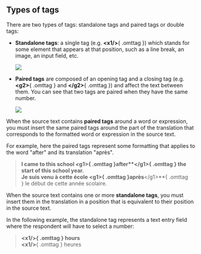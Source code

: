 ## Types of tags

There are two types of tags: standalone tags and paired tags or double tags:

- **Standalone tags**: a single tag (e.g. **&lt;x1/&gt;**{ .omttag }) which stands for some element that appears at that position, such as a line break, an image, an input field, etc.

    ![](../_img/omt-tags-types-standalone-02.png)

- **Paired tags** are composed of an opening tag and a closing tag (e.g. **&lt;g2&gt;**{ .omttag } and **&lt;/g2&gt;**{ .omttag }) and affect the text between them. You can see that two tags are paired when they have the same number.

    ![](../_img/omt-tags-types-paired.png)

    <!-- ![](../_img/10_types_of_tags.jpg) -->
    <!-- ![](../_img/omt-tags-types-labels.png) -->
    <!-- @todo: png, use example of same text in source and corresponding translation with tags aruond the same -->

When the source text contains **paired tags** around a word or expression, you must insert the same paired tags around the part of the translation that corresponds to the formatted word or expression in the source text.

For example, here the paired tags represent some formatting that applies to the word "after" and its translation "après".

> <b>I came to this school **&lt;g1&gt;**{ .omttag }after**&lt;/g1&gt;**{ .omttag } the start of this school year.</b><br/>
> Je suis venu à cette école **&lt;g1&gt;**{ .omttag }après**&lt;/g1&gt;**{ .omttag } le début de cette année scolaire.

When the source text contains one or more **standalone tags**, you must insert them in the translation in a position that is equivalent to their position in the source text.

<!--
>> Write your answer in numerals in the box.<br/>
> Écrivez votre réponse en chiffres dans la boîte.
-->

In the following example, the standalone tag represents a text entry field where the respondent will have to select a number:

> <b>**&lt;x1/&gt;**{ .omttag } hours</b><br/> 
> **&lt;x1/&gt;**{ .omttag } heures
